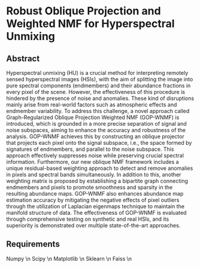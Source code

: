# Robust Oblique Projection and Weighted NMF for Hyperspectral Unmixing
## Abstract
Hyperspectral unmixing (HU) is a crucial method for interpreting remotely sensed hyperspectral images (HSIs), with the aim of splitting the image into pure spectral  components (endmembers) and their abundance fractions in every pixel of the scene. However, the effectiveness of this procedure is hindered by the presence of noise and anomalies. These kind of disruptions mainly arise from real-world factors such as atmospheric effects and endmember variability.
To address this challenge, a novel approach called Graph-Regularized Oblique Projection Weighted NMF (GOP-WNMF) is introduced, which is grounded in a more precise separation of signal and noise subspaces, aiming to enhance the accuracy and robustness of the analysis. GOP-WNMF achieves this by constructing an oblique projector that projects each pixel onto the signal subspace, i.e., the space formed by signatures of endmembers, and parallel to the noise subspace. This approach effectively suppresses noise while preserving crucial spectral information. Furthermore, our new oblique NMF framework includes a unique residual-based weighting approach to detect and remove anomalies in pixels and spectral bands simultaneously. In addition to this, another weighting matrix is proposed  by establishing a bipartite graph connecting endmembers and pixels to promote smoothness and sparsity in the resulting abundance maps. GOP-WNMF also enhances abundance map estimation accuracy by mitigating the negative effects of pixel outliers through the utilization of Laplacian eigenmaps technique to maintain the manifold structure of data. The effectiveness of GOP-WNMF is evaluated through comprehensive testing on synthetic and real HSIs, and its superiority is demonstrated over multiple state-of-the-art approaches.
## Requirements
Numpy \n
Scipy \n
Matplotlib \n
Sklearn \n
Faiss \n
